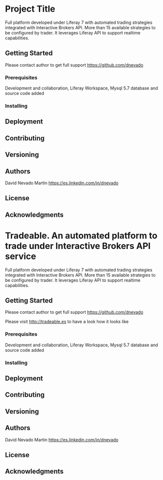 
# Project Title

Full platform developed under Liferay 7 with automated trading strategies integrated with Interactive Brokers API. More than 15 available strategies to be configured by trader. It leverages Liferay API to support realtime capabilities.

## Getting Started

Please contact author to get full support https://github.com/dnevado


### Prerequisites

Development and collaboration, 
Liferay Workspace, Mysql 5.7 database and source code added 

### Installing



## Deployment


## Contributing


## Versioning



## Authors

David Nevado Martin
https://es.linkedin.com/in/dnevado

## License


## Acknowledgments


# Tradeable. An automated platform to trade under Interactive Brokers API service

Full platform developed under Liferay 7 with automated trading strategies integrated with Interactive Brokers API. More than 15 available strategies to be configured by trader. It leverages Liferay API to support realtime capabilities.

## Getting Started

Please contact author to get full support https://github.com/dnevado

Please visit http://tradeable.es to have a look how it looks like

### Prerequisites

Development and collaboration, 
Liferay Workspace, Mysql 5.7 database and source code added 

### Installing



## Deployment


## Contributing


## Versioning



## Authors

David Nevado Martin
https://es.linkedin.com/in/dnevado

## License


## Acknowledgments


